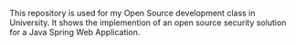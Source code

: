 This repository is used for my Open Source development class in University. 
It shows the implemention of an open source security solution for a Java Spring Web Application.
